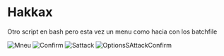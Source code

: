 # Hakkax

Otro script en bash pero esta vez un menu como hacia con los batchfile

![Mneu](https://user-images.githubusercontent.com/70720366/164727758-e0db7203-bb36-4abf-a372-aac83d95e206.PNG)
![Confirm](https://user-images.githubusercontent.com/70720366/164727773-f2682d2b-ffd7-4ed2-96e1-66c4a5239c67.PNG)
![Sattack](https://user-images.githubusercontent.com/70720366/164727794-59e93c34-4929-4711-bbba-c8e3c6e95688.PNG)
![OptionsSAttackConfirm](https://user-images.githubusercontent.com/70720366/164727804-6dc11ecd-94a2-4870-9d36-e1eaa69d20c9.PNG)

